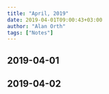 ```yaml
---
title: "April, 2019"
date: 2019-04-01T09:00:43+03:00
author: "Alan Orth"
tags: ["Notes"]
---
```


## 2019-04-01

<!--more-->

## 2019-04-02

<!-- vim: set sw=2 ts=2: -->

